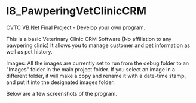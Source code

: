 # l8_PawperingVetClinicCRM
CVTC VB.Net Final Project - Develop your own program. 

This is a basic Veterinary Clinic CRM Software (No affiliation to any pawpering clinic)
It allows you to manage customer and pet information as well as pet history. 

Images: 
All the images are currently set to run from the debug folder to an "Images" folder in the main project folder. 
If you select an image in a different folder, it will make a copy and rename it with a date-time stamp, and put it into the designated images folder.

Below are a few screenshots of the program.

